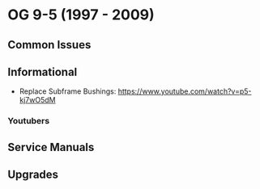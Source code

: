 # OG 9-5 (1997 - 2009)
## Common Issues
## Informational
- Replace Subframe Bushings: https://www.youtube.com/watch?v=p5-kj7wO5dM
### Youtubers
## Service Manuals
## Upgrades
